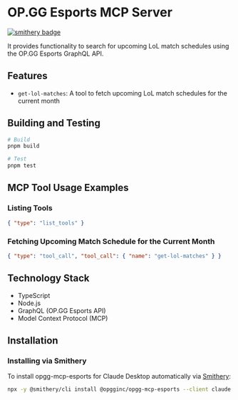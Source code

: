 # OP.GG Esports MCP Server
[![smithery badge](https://smithery.ai/badge/@opgginc/opgg-mcp-esports)](https://smithery.ai/server/@opgginc/opgg-mcp-esports)

It provides functionality to search for upcoming LoL match schedules using the OP.GG Esports GraphQL API.

## Features

- `get-lol-matches`: A tool to fetch upcoming LoL match schedules for the current month

## Building and Testing

```bash
# Build
pnpm build

# Test
pnpm test
```

## MCP Tool Usage Examples

### Listing Tools

```json
{ "type": "list_tools" }
```

### Fetching Upcoming Match Schedule for the Current Month

```json
{ "type": "tool_call", "tool_call": { "name": "get-lol-matches" } }
```

## Technology Stack

- TypeScript
- Node.js
- GraphQL (OP.GG Esports API)
- Model Context Protocol (MCP)

## Installation

### Installing via Smithery

To install opgg-mcp-esports for Claude Desktop automatically via [Smithery](https://smithery.ai/server/@opgginc/opgg-mcp-esports):

```bash
npx -y @smithery/cli install @opgginc/opgg-mcp-esports --client claude
```
